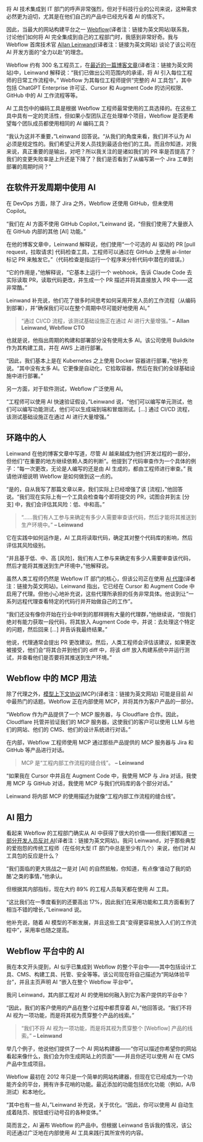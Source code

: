 将 AI 技术集成到 IT 部门的呼声非常强烈，但对于科技行业的公司来说，这种需求必然更为迫切，尤其是在他们自己的产品中已经充斥着 AI 的情况下。

因此，当最大的网站构建平台之一 [Webflow](https://webflow.com/)(译者注：链接为英文网站)联系我，讨论他们如何将 AI 完全集成到自己的工程部门时，我感到非常好奇。我与 Webflow 首席技术官 [Allan Leinwand](https://www.linkedin.com/in/aleinwand/)(译者注：链接为英文网站) 谈论了该公司在 AI 开发方面的“全力以赴”的理念。

Webflow 约有 300 名工程员工，在[最近的一篇博客文章](https://webflow.com/blog/building-with-ai)(译者注：链接为英文网站)中，Leinwand 解释说：“我们已做出公司范围内的承诺，将 AI 引入每位工程师的日常工作流程中。” Webflow 为其每位工程师提供“完整的 AI 工具包”，其中包括 ChatGPT Enterprise 许可证、Cursor 和 Augment Code 的访问权限、GitHub 中的 AI 工作流程等等。

AI 工具包中的编码工具是根据 Webflow 工程师最常使用的工具选择的。在这些工具中具有一定的灵活性，但如果小型团队正在处理单个项目，Webflow 是否更希望每个团队成员都使用相同的 AI 编码工具？

“我认为这并不重要，”Leinwand 回答说。“从我们的角度来看，我们并不认为 AI 必须是规定性的。我们希望让开发人员找到最适合他们的工具。而且你知道，对我来说，真正重要的是输出，对吧？所以我关注的是诸如我们的 PR 率是否提高了？我们的变更失败率是上升还是下降了？我们是否看到了从编写第一个 Jira 工单到部署的周期时间？”

## 在软件开发周期中使用 AI

在 DevOps 方面，除了 Jira 之外，Webflow 还使用 GitHub，但未使用 Copilot。

“我们在 AI 方面不使用 GitHub Copilot，”Leinwand 说，“但我们使用了大量嵌入在 GitHub 内部的其他 [AI] 功能。”

在他的博客文章中，Leinwand 解释说，他们使用“一个可选的 AI 驱动的 PR [pull request，拉取请求] 代码检查工具，工程师可以通过在 GitHub 上使用 ai-linter 标记 PR 来触发它。”（代码检查是指运行一个程序来分析代码中潜在的错误。）

“它的作用是，”他解释说，“它基本上运行一个 webhook，告诉 Claude Code 去实际读取 PR，读取代码更改，并生成一个 PR 描述并将其直接放入 PR 中——这非常酷。”

Leinwand 补充说，他们花了很多时间思考如何采用开发人员的工作流程（从编码到部署），并“确保我们可以在整个周期中尽可能好地使用 AI。”

> “通过 CI/CD 流程，该测试基础设施正在通过 AI 进行大量增强。”
> **– Allan Leinwand, Webflow CTO**

也就是说，他指出周期的构建和部署部分没有使用太多 AI。该公司使用 Buildkite 作为其构建工具，并在 AWS 上进行部署。

“因此，我们基本上是在 Kubernetes 之上使用 Docker 容器进行部署，”他补充说。“其中没有太多 AI。它更像是自动化，它拾取容器，然后在我们的全球基础设施中进行部署。”

另一方面，对于软件测试，Webflow 广泛使用 AI。

“工程师可以使用 AI 快速验证假设，”Leinwand 说，“他们可以编写单元测试，他们可以编写功能测试，他们可以生成端到端和冒烟测试。[…] 通过 CI/CD 流程，该测试基础设施正在通过 AI 进行大量增强。”

## 环路中的人

Leinwand 在他的博客文章中写道，尽管 AI 越来越成为他们开发过程的一部分，但他们“在重要的地方继续依赖人类的判断”。他提到了代码审查作为一个具体的例子：“每一次更改，无论是人编写的还是由 AI 生成的，都由工程师进行审查。” 我请他详细说明 Webflow 是如何做到这一点的。

“是的，自从我写了那篇文章以来，我们实际上已经增强了该 [流程]，”他回答说。“我们现在实际上有一个工具会检查每个即将提交的 PR，试图合并到主 [分支] 中，我们会评估其风险：低、中和高。”

> “……我们有人工参与来确定有多少人需要审查该代码，然后才能将其推送到生产环境中。”
> **– Leinwand**

它在实践中如何运作是，AI 工具将读取代码，确定其对整个代码库的影响，然后评估其风险级别。

“并且基于低、中、高 [风险]，我们有人工参与来确定有多少人需要审查该代码，然后才能将其推送到生产环境中，”他解释说。

虽然人类工程师仍然是 Webflow IT 部门的核心，但该公司正在使用 [AI 代理](https://thenewstack.io/how-ai-agents-are-starting-to-automate-the-enterprise/)(译者注：链接为英文网站)。Leinwand 指出，它已经在 Cursor 和 Augment Code 中启用了代理。但他小心地补充说，这些代理所承担的任务非常具体。他谈到让“一系列远程代理查看特定的代码行并开始做自己的工作”。

“我们还没有像你开始在行业中听到的那样拥有大量的代理群，”他继续说，“但我们绝对有能力获取一段代码，将其放入 Augment Code 中，并说：去处理这个特定的问题，然后回来 [...] 并告诉我最终结果。”

他说，代理通常会提出 PR 更改建议。然后，人类工程师会评估该建议，如果更改被接受，他们会“将其合并到他们的 diff 中，将该 diff 放入构建系统中并运行测试，并查看他们是否要将其推送到生产环境。”

## Webflow 中的 MCP 用法

除了代理之外，[模型上下文协议](https://thenewstack.io/mcp-the-missing-link-between-ai-agents-and-apis/)(MCP)(译者注：链接为英文网站) 可能是目前 AI 中最热门的话题。Webflow 正在内部使用 MCP，并将其作为客户产品的一部分。

“Webflow 作为产品提供了一个 MCP 服务器，与 Cloudflare 合作。因此，Cloudflare 托管并验证我们的 MCP 服务器，这使我们的客户可以使用 LLM 与他们的网站、他们的 CMS、他们的设计系统进行对话。”

在内部，Webflow 工程师使用 MCP 通过那些产品提供的 MCP 服务器与 Jira 和 GitHub 等产品进行对话。

> MCP 是“工程内部工作流程的缝合线”。
> **– Leinwand**

“如果我在 Cursor 中并且在 Augment Code 中，我使用 MCP 与 Jira 对话，我使用 MCP 与 GitHub 对话，我使用 MCP 与我们代码库的各个部分对话。”

Leinwand 将内部 MCP 的使用描述为就像“工程内部工作流程的缝合线”。

## AI 阻力

看起来 Webflow 的工程部门确实从 AI 中获得了很大的价值——但我们都知道 [一部分开发人员反对 AI](https://thenewstack.io/ai-contrarians-on-the-problems-with-vibe-coding/)(译者注：链接为英文网站)。我问 Leinwand，对于那些典型的爱抱怨的传统工程师（在任何大型 IT 部门中总是至少有几个）来说，他们对 AI 工具包的反应是什么？

“我们面临的更大挑战之一是对 [AI] 的自然抵触，你知道，有点像‘谁动了我的奶酪’之类的事情，”他承认。

但根据其内部指标，现在大约 89% 的工程人员每天都在使用 AI 工具。

“这比我们在一季度看到的还要高出 17%，因此我们在采用功能和工具方面看到了相当不错的增长，”Leinwand 说。

他补充说，随着 AI 模型的不断发展，并且这些工具“变得更容易放入人们的工作流程中”，采用率也随之提高。

## Webflow 平台中的 AI

我在本文开头提到，AI 似乎已集成到 Webflow 的整个平台中——其中包括设计工具、CMS、构建工具、托管、安全等等。该公司现在将自己描述为“网站体验平台”，并且主页声明 AI “嵌入在整个 Webflow 平台中”。

我问 Leinwand，其内部工程对 AI 的使用如何融入到它为客户提供的平台中？

“因此，我们的客户使用的产品在整个过程中都贯穿着 AI，”他回答说。“我们不将 AI 视为一项功能，而是将其视为贯穿整个产品的线索。”

> “我们不将 AI 视为一项功能，而是将其视为贯穿整个 [Webflow] 产品的线索。”
> **– Leinwand**

举几个例子，他说他们提供了一个 AI 网站构建器——“你可以描述你希望你的网站看起来像什么，我们会为你生成网站上的页面”——并且你还可以使用 AI 在 CMS 产品中生成项目。

Webflow 最初在 2012 年只是一个简单的网站构建器，但现在它已经成为一个功能齐全的平台，拥有许多花哨的功能。最近添加的功能包括优化功能（例如，A/B 测试）和本地化。

“其中也有一些 AI，”Leinwand 补充说，关于优化。“因此，你可以使用 AI 自动生成着陆页、按钮或行动号召的各种变体。”

简而言之，AI 遍布 Webflow 的产品中。但根据 Leinwand 告诉我的情况，该公司还通过广泛地在内部使用 AI 工具来践行其所宣传的内容。